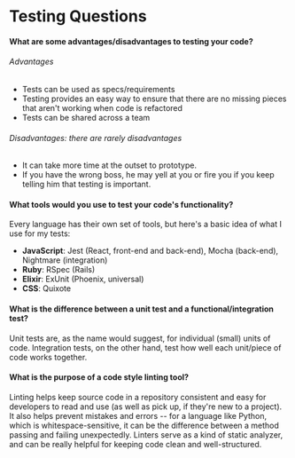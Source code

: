 # Testing Questions

#### What are some advantages/disadvantages to testing your code?

###### Advantages

- Tests can be used as specs/requirements
- Testing provides an easy way to ensure that there are no missing pieces that
  aren't working when code is refactored
- Tests can be shared across a team

###### Disadvantages: there are rarely disadvantages

- It can take more time at the outset to prototype.
- If you have the wrong boss, he may yell at you or fire you if you keep telling
  him that testing is important.

#### What tools would you use to test your code's functionality?

Every language has their own set of tools, but here's a basic idea of what I use
for my tests:

  - **JavaScript**: Jest (React, front-end and back-end), Mocha (back-end), Nightmare (integration)
  - **Ruby**: RSpec (Rails)
  - **Elixir**: ExUnit (Phoenix, universal)
  - **CSS**: Quixote

#### What is the difference between a unit test and a functional/integration test?

Unit tests are, as the name would suggest, for individual (small) units of code. Integration
tests, on the other hand, test how well each unit/piece of code works together.

#### What is the purpose of a code style linting tool?

Linting helps keep source code in a repository consistent and easy for
developers to read and use (as well as pick up, if they're new to a project). It
also helps prevent mistakes and errors -- for a language like Python, which is
whitespace-sensitive, it can be the difference between a method passing and
failing unexpectedly. Linters serve as a kind of static analyzer, and can be
really helpful for keeping code clean and well-structured.
